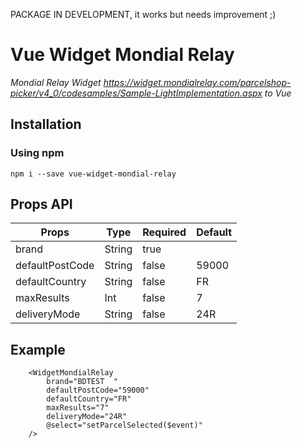PACKAGE IN DEVELOPMENT, it works but needs improvement ;)

# Vue Widget Mondial Relay

_Mondial Relay Widget https://widget.mondialrelay.com/parcelshop-picker/v4_0/codesamples/Sample-LightImplementation.aspx to Vue_

## Installation

### Using npm

`npm i --save vue-widget-mondial-relay`

## Props API

| Props                     | Type            | Required | Default             |
|---------------------------|-----------------|----------|---------------------|
| brand                     | String          | true     |                     |
| defaultPostCode           | String          | false    | 59000               |
| defaultCountry            | String          | false    | FR                  |
| maxResults                | Int             | false    | 7                   |
| deliveryMode              | String          | false    | 24R                 |

## Example

```JS
    <WidgetMondialRelay
        brand="BDTEST  "
        defaultPostCode="59000"
        defaultCountry="FR"
        maxResults="7"
        deliveryMode="24R"
        @select="setParcelSelected($event)"
    />
   ```
